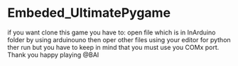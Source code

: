 # Embeded_UltimatePygame
if you want clone this game you have to:
open file which is in InArduino folder by using arduinouno
then oper other files using your editor for python
ther run
but you have to keep in mind that you must use you COMx port.
Thank you happy playing @BAI
